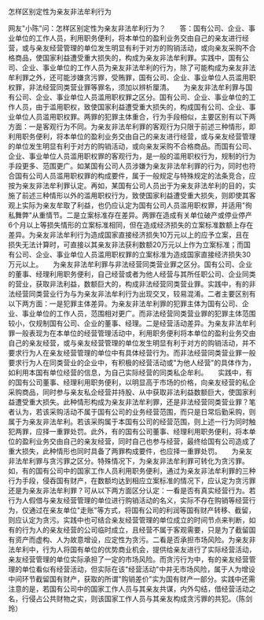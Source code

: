 怎样区别定性为亲友非法牟利行为

网友"小陈"问：怎样区别定性为亲友非法牟利行为？　　答：国有公司、企业、事业单位的工作人员，利用职务便利，将本单位的盈利业务交由自己的亲友进行经营，或与亲友经营管理的单位发生明显有利于对方的购销活动，或向亲友采购不合格商品，使国家利益遭受重大损失的，构成为亲友非法牟利罪。实践中，国有公司、企业、事业单位的工作人员为亲友非法牟利的行为，除了可能构成为亲友非法牟利罪之外，还可能涉嫌贪污罪，受贿罪，国有公司、企业、事业单位人员滥用职权罪，非法经营同类营业罪等罪名，须加以辨析厘清。　　为亲友非法牟利罪与国有公司、企业、事业单位人员滥用职权罪之区分。国有公司、企业、事业单位的工作人员，由于滥用职权，致使国家利益遭受重大损失的，构成国有公司、企业、事业单位人员滥用职权罪。两罪的犯罪主体重合，行为手段相似，主要区别有以下两方面：一是客观行为不同。为亲友非法牟利罪的客观行为只限于前述三种情形，即利用职务便利，将本单位的盈利业务交由自己的亲友进行经营，或与亲友经营管理的单位发生明显有利于对方的购销活动，或向亲友采购不合格商品。而国有公司、企业、事业单位人员滥用职权罪的客观行为，是一般的滥用职权行为，规制的行为手段更多、范围更广。如某国有公司人员涉嫌为亲友非法牟利罪的行为，同时也符合国有公司人员滥用职权罪的构成要件，属于一般规定与特殊规定的法条竞合，应按为亲友非法牟利罪认定。再如，某国有公司人员出于为亲友非法牟利的目的，实施了前述三种情形以外的滥用职权行为，致使国家利益遭受重大损失，则即使其客观上实际为亲友牟取了利益，也仍应认定为国有公司人员滥用职权罪，并适用"徇私舞弊"从重情节。二是立案标准存在差异。两罪在造成有关单位破产或停业停产6个月以上等损失情形的立案标准相同，但在造成经济损失的立案标准数额上存在差异。为亲友非法牟利行为造成国家直接经济损失10万元以上的应予立案，且在损失无法计算时，可直接以其亲友非法获利数额20万元以上作为立案标准；而国有公司、企业、事业单位人员滥用职权罪的立案标准为造成国家直接经济损失30万元以上。　　为亲友非法牟利罪与非法经营同类营业罪之区分。国有公司、企业的董事、经理利用职务便利，自己经营或者为他人经营与其所任职公司、企业同类的营业，获取非法利益，数额巨大的，构成非法经营同类营业罪。实践中，有的非法经营同类营业行为与为亲友非法牟利行为出现交叉，较易混淆。二者主要区别有以下两方面：一是犯罪主体差异。为亲友非法牟利罪的犯罪主体为国有公司、企业、事业单位的工作人员，范围相对更广。而非法经营同类营业罪的犯罪主体范围较小，仅规制国有公司、企业的董事、经理。二是经营活动差异。为亲友非法牟利罪一般表现为在本单位的经营管理活动中，利用职务便利将本单位的盈利业务交由自己的亲友经营，或与亲友经营管理的单位发生明显有利于对方的购销活动，并不要求行为人在亲友经营管理的单位中有具体经营行为。而非法经营同类营业罪一般要求行为人在同类营业的企业中，有积极的经营活动或"为他人经营"的具体作为，如利用本国有单位经营的信息，为自己实际经营的同类私企牟利。　　实践中，有的国有公司董事、经理利用职务便利，以明显高于市场的价格，向亲友经营的私企采购商品，同时参与亲友私企经营并持股、从中获取非法利益数额巨大，使国家利益遭受重大损失。此种情形构成为亲友非法牟利罪，还是非法经营同类营业罪？笔者认为，若该采购活动不属于国有公司的业务经营范围，而只是日常后勤采购，则属于为亲友非法牟利。若该采购属于本国有公司的经营范围，则上述一行为同时触犯两罪，应择一重罪处罚。此外，有的国有公司董事、经理利用职务便利，将本单位的盈利业务交由自己的亲友经营，同时自己也参与经营，最终给国有公司造成了重大损失，此种情形也同时具备了两罪构成要件，也应择一重罪处罚。　　为亲友非法牟利罪与贪污罪之区分。特殊情况下，为亲友非法牟利罪可转化为贪污罪。如，有的国有公司中的国家工作人员利用职务便利，通过为亲友非法牟利罪的三种行为手段，侵吞国有财产，在数额均达到相应立案标准的情况下，应认定为贪污罪还是为亲友非法牟利罪？可从以下两方面区分认定：一看是否有真实经营行为。若行为人假借与亲友经营管理的单位进行购销活动的名义，实际不存在购销等经营行为，仅通过在亲友单位"走账"等方式，将国有公司的利润等国有财产转移、截留，则应认定为贪污。实践中也可结合亲友经营管理的单位成立的时间节点来判断，如有的行为人的亲友经营的公司临时成立，且经营不属于客观需要，只是为了截留国有资产而虚构、人为故意增设，应定性为贪污。二看是否承担市场风险。为亲友非法牟利中，行为人将国有单位的优势商业机会，提供给亲友进行了实际经营活动，亲友经营管理的单位实际承担了一定的市场风险。而贪污行为中，有的亲友经营管理的单位看似有经营活动，但实际在该"经营活动"中并无市场风险，属于人为增设中间环节截留国有财产，获取的所谓"购销差价"实为国有财产一部分。实践中还需注意的是，若国有公司中的国家工作人员与其亲友共谋，内外勾结，借经营活动之名，行侵占公共财物之实，则该国家工作人员与其亲友构成贪污罪的共犯。（陈剑玲）
